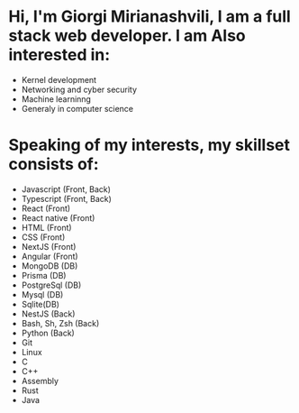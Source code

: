 # Hi, I'm Giorgi Mirianashvili, I am a full stack web developer. I am Also interested in:
- Kernel development
- Networking and cyber security
- Machine learninng
- Generaly in computer science
# Speaking of my interests, my skillset consists of:
- Javascript (Front, Back)
- Typescript (Front, Back)
- React (Front)
- React native (Front)
- HTML (Front)
- CSS (Front)
- NextJS (Front)
- Angular (Front)
- MongoDB (DB)
- Prisma (DB)
- PostgreSql (DB)
- Mysql (DB)
- Sqlite(DB)
- NestJS (Back)
- Bash, Sh, Zsh (Back)
- Python (Back)
- Git
- Linux
- C
- C++
- Assembly
- Rust
- Java

